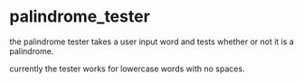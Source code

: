 # palindrome_tester
the palindrome tester takes a user input word and tests whether or not it is a palindrome.

currently the tester works for lowercase words with no spaces.
